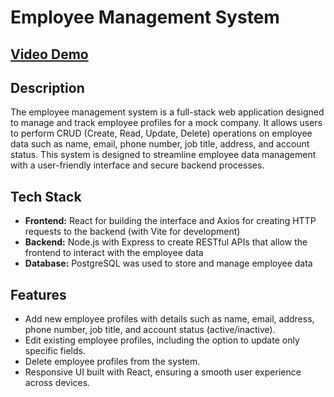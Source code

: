 # Employee Management System

## [Video Demo](https://drive.google.com/file/d/1WsPqwnCeCVUkl2tE6p01usmFiL-jk_xf/view?usp=sharing)

## Description
The employee management system is a full-stack web application designed to manage and track employee profiles for a mock company. It allows users to perform CRUD (Create, Read, Update, Delete) operations on employee data such as name, email, phone number, job title, address, and account status. This system is designed to streamline employee data management with a user-friendly interface and secure backend processes.

## Tech Stack
* **Frontend:** React for building the interface and Axios for creating HTTP requests to the backend (with Vite for development)
* **Backend:** Node.js with Express to create RESTful APIs that allow the frontend to interact with the employee data
* **Database:** PostgreSQL was used to store and manage employee data

## Features
* Add new employee profiles with details such as name, email, address, phone number, job title, and account status (active/inactive).
* Edit existing employee profiles, including the option to update only specific fields.
* Delete employee profiles from the system.
* Responsive UI built with React, ensuring a smooth user experience across devices.

